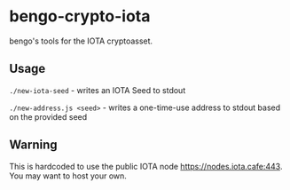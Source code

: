 # bengo-crypto-iota

bengo's tools for the IOTA cryptoasset.

## Usage

`./new-iota-seed` - writes an IOTA Seed to stdout

`./new-address.js <seed>` - writes a one-time-use address to stdout based on the provided seed

## Warning

This is hardcoded to use the public IOTA node https://nodes.iota.cafe:443. You may want to host your own.
